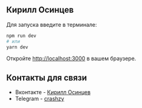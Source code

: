 ## Кирилл Осинцев

Для запуска введите в терминале:

```bash
npm run dev
# или
yarn dev
```

Откройте [http://localhost:3000](http://localhost:3000) в вашем браузере.

## Контакты для связи
- Вконтакте - [Кирилл Осинцев](https://vk.com/crashzy)
- Telegram - [crashzy](https://t.me/crashzy)